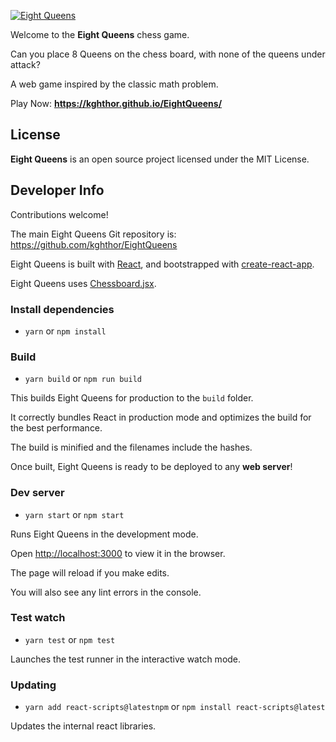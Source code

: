 [![Eight Queens](https://raw.githubusercontent.com/kghthor/master/EightQueens/EightQueens.small.png)](https://github.com/attogram/EightQueens)


Welcome to the **Eight Queens** chess game.

Can you place 8 Queens on the chess board, with none of the queens under attack?

A web game inspired by the classic math problem.

Play Now:
**<https://kghthor.github.io/EightQueens/>**

## License

**Eight Queens** is an open source project licensed under the MIT License.

## Developer Info

Contributions welcome!

The main Eight Queens Git repository is:
<https://github.com/kghthor/EightQueens>

Eight Queens is built with [React](https://reactjs.org/),
and bootstrapped with [create-react-app](https://facebook.github.io/create-react-app/).

Eight Queens uses [Chessboard.jsx](https://github.com/willb335/chessboardjsx).

### Install dependencies

* `yarn` or `npm install`

### Build

* `yarn build` or `npm run build`

This builds Eight Queens for production to the `build` folder.

It correctly bundles React in production mode and optimizes the build for the best performance.

The build is minified and the filenames include the hashes.

Once built, Eight Queens is ready to be deployed to any **web server**!

### Dev server

* `yarn start` or `npm start`

Runs Eight Queens in the development mode.

Open [http://localhost:3000](http://localhost:3000) to view it in the browser.

The page will reload if you make edits.

You will also see any lint errors in the console.

### Test watch
 
* `yarn test` or `npm test`

Launches the test runner in the interactive watch mode.

### Updating

* `yarn add react-scripts@latestnpm` or `npm install react-scripts@latest`

Updates the internal react libraries.
